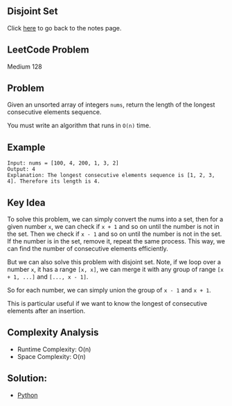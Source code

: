 ## Disjoint Set
Click [here](../notes.md) to go back to the notes page.

## LeetCode Problem
Medium 128

## Problem
Given an unsorted array of integers `nums`, return the length of the longest consecutive elements sequence.

You must write an algorithm that runs in `O(n)` time.

## Example
```
Input: nums = [100, 4, 200, 1, 3, 2]
Output: 4
Explanation: The longest consecutive elements sequence is [1, 2, 3, 4]. Therefore its length is 4.
```

## Key Idea
To solve this problem, we can simply convert the nums into a set, then for a given number `x`, we can check if `x + 1` and so on until the number is not in the set. Then we check if `x - 1` and so on until the number is not in the set. If the number is in the set, remove it, repeat the same process. This way, we can find the number of consecutive elements efficiently.

But we can also solve this problem with disjoint set. Note, if we loop over a number `x`, it has a range `[x, x]`, we can merge it with any group of range `[x + 1, ...]` and `[..., x - 1]`.

So for each number, we can simply union the group of `x - 1` and `x + 1`.

This is particular useful if we want to know the longest of consecutive elements after an insertion.

## Complexity Analysis
- Runtime Complexity: O(n)
- Space Complexity: O(n)

## Solution:
- [Python](./solution.py)